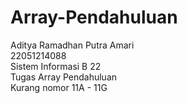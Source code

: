 # Array-Pendahuluan

Aditya Ramadhan Putra Amari <br>
22051214088 <br>
Sistem Informasi B 22 <br>
Tugas Array Pendahuluan <br>
Kurang nomor 11A - 11G <br>
